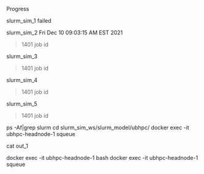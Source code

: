 Progress

slurm_sim_1
failed

slurm_sim_2
Fri Dec 10 09:03:15 AM EST 2021
>1401 job id

slurm_sim_3
>1401 job id

slurm_sim_4
>1401 job id

slurm_sim_5
>1401 job id

ps -Af|grep slurm
cd slurm_sim_ws/slurm_model/ubhpc/
docker exec -it ubhpc-headnode-1 squeue

cat out_1 


docker exec -it ubhpc-headnode-1 bash
docker exec -it ubhpc-headnode-1 squeue



